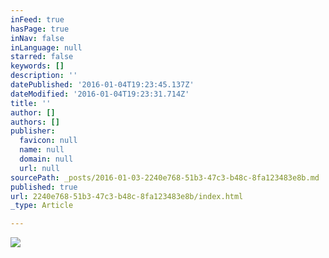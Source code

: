 ```yaml
---
inFeed: true
hasPage: true
inNav: false
inLanguage: null
starred: false
keywords: []
description: ''
datePublished: '2016-01-04T19:23:45.137Z'
dateModified: '2016-01-04T19:23:31.714Z'
title: ''
author: []
authors: []
publisher:
  favicon: null
  name: null
  domain: null
  url: null
sourcePath: _posts/2016-01-03-2240e768-51b3-47c3-b48c-8fa123483e8b.md
published: true
url: 2240e768-51b3-47c3-b48c-8fa123483e8b/index.html
_type: Article

---
```

![](https://the-grid-user-content.s3-us-west-2.amazonaws.com/8dcb7f29-85ee-4af9-bb4d-6012b142b052.jpg)